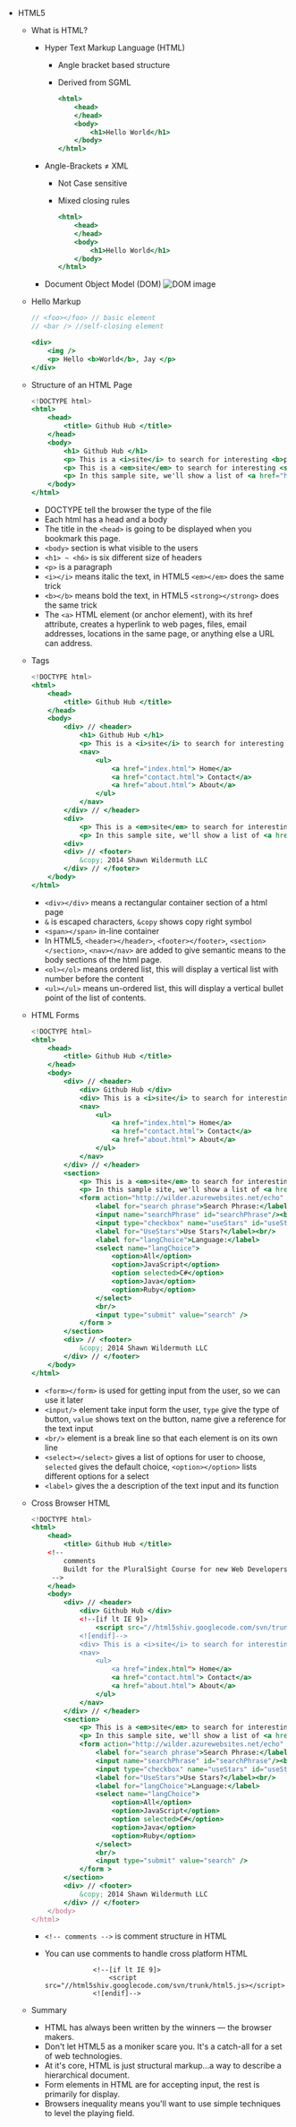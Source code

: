 - HTML5
    - What is HTML?
        - Hyper Text Markup Language (HTML)
            - Angle bracket based structure
            - Derived from SGML

                ```jsx
                <html>
                	<head>
                	</head>
                	<body>
                		<h1>Hello World</h1>
                	</body>
                </html>
                ```

        - Angle-Brackets ≠ XML
            - Not Case sensitive
            - Mixed closing rules

                ```jsx
                <html>
                	<head>
                	</head>
                	<body>
                		<h1>Hello World</h1>
                	</body>
                </html>
                ```

        - Document Object Model (DOM)
            ![DOM image](/screenshots/DOM.png)

    - Hello Markup

        ```jsx
        // <foo></foo> // basic element
        // <bar /> //self-closing element

        <div>
        	<img />
        	<p> Hello <b>World</b>, Jay </p>
        </div> 
        ```

    - Structure of an HTML Page

        ```jsx
        <!DOCTYPE html>
        <html>
        	<head>
        		<title> Github Hub </title>
        	</head>
        	<body>
        		<h1> Github Hub </h1>
        		<p> This is a <i>site</i> to search for interesting <b>projects</b>.</p>
        		<p> This is a <em>site</em> to search for interesting <strong>projects</strong>.</p> 
        		<p> In this sample site, we'll show a list of <a href="http://github.com/">Github</a> projects and data about those projects.</p>
        	</body>
        </html>
        ```

        - DOCTYPE tell the browser the type of the file
        - Each html has a head and a body
        - The title in the `<head>` is going to be displayed when you bookmark this page.
        - `<body>` section is what visible to the users
        - `<h1> ~ <h6>` is six different size of headers
        - `<p>` is a paragraph
        - `<i></i>` means italic the text, in HTML5 `<em></em>` does the same trick
        - `<b></b>` means bold the text, in HTML5 `<strong></strong>` does the same trick
        - The `<a>` HTML element (or anchor element), with its href attribute, creates a hyperlink to web pages, files, email addresses, locations in the same page, or anything else a URL can address.
    - Tags

        ```jsx
        <!DOCTYPE html>
        <html>
        	<head>
        		<title> Github Hub </title>
        	</head>
        	<body>
        		<div> // <header>
        			<h1> Github Hub </h1>
        			<p> This is a <i>site</i> to search for interesting <b>projects</b>.</p>
        			<nav>
        				<ul>
        					<a href="index.html"> Home</a>
        					<a href="contact.html"> Contact</a>
        					<a href="about.html"> About</a>
        				</ul>
        			</nav>
        		</div> // </header>
        		<div>
        			<p> This is a <em>site</em> to search for interesting <strong>projects</strong>.</p> 
        			<p> In this sample site, we'll show a list of <a href="http://github.com/">Github</a> projects and data about those projects.</p>
        		<div>	
        		<div> // <footer>
        			&copy; 2014 Shawn Wildermuth LLC
        		</div> // </footer>
        	</body>
        </html>
        ```

        - `<div></div>` means a rectangular container section of a html page
        - `&` is escaped characters, `&copy` shows copy right symbol
        - `<span></span>` in-line container
        - In HTML5, `<header></header>`, `<footer></footer>`, `<section></section>`, `<nav></nav>` are added to give semantic means to the body sections of the html page.
        - `<ol></ol>` means ordered list, this will display a vertical list with number before the content
        - `<ul></ul>` means un-ordered list, this will display a vertical bullet point of the list of contents.
    - HTML Forms

        ```jsx
        <!DOCTYPE html>
        <html>
        	<head>
        		<title> Github Hub </title>
        	</head>
        	<body>
        		<div> // <header>
        			<div> Github Hub </div>
        			<div> This is a <i>site</i> to search for interesting <b>projects</b>.</div>
        			<nav>
        				<ul>
        					<a href="index.html"> Home</a>
        					<a href="contact.html"> Contact</a>
        					<a href="about.html"> About</a>
        				</ul>
        			</nav>
        		</div> // </header>
        		<section>
        			<p> This is a <em>site</em> to search for interesting <strong>projects</strong>.</p> 
        			<p> In this sample site, we'll show a list of <a href="http://github.com/">Github</a> projects and data about those projects.</p>
        			<form action="http://wilder.azurewebsites.net/echo" method="POST">
        				<label for="search phrase">Search Phrase:</label>
        				<input name="searchPhrase" id="searchPhrase"/><br/>
        				<input type="checkbox" name="useStars" id="useStars" checked="true" /> 
        				<label for="UseStars">Use Stars?</label><br/>
        				<label for="langChoice">Language:</label>
        				<select name="langChoice">
        					<option>All</option>
        					<option>JavaScript</option>
        					<option selected>C#</option>
        					<option>Java</option>
        					<option>Ruby</option>
        				</select>
        				<br/>
        				<input type="submit" value="search" />
        			</form >
        		</section>	
        		<div> // <footer>
        			&copy; 2014 Shawn Wildermuth LLC
        		</div> // </footer>
        	</body>
        </html>
        ```

        - `<form></form>` is used for getting input from the user, so we can use it later
        - `<input/>` element take input form the user, `type` give the type of button, `value` shows text on the button, name give a reference for the text input
        - `<br/>` element is a break line so that each element is on its own line
        - `<select></select>` gives a list of options for user to choose, `selected` gives the default choice, `<option></option>` lists different options for a select
        - `<label>` gives the a description of the text input and its function
    - Cross Browser HTML

        ```jsx
        <!DOCTYPE html>
        <html>
        	<head>
        		<title> Github Hub </title>
        	<!--
        		comments
        		Buildt for the PluralSight Course for new Web Developers
        	 -->
        	</head>
        	<body>
        		<div> // <header>
        			<div> Github Hub </div>
        			<!--[if lt IE 9]>
        				<script src="//html5shiv.googlecode.com/svn/trunk/html5.js></script>
        			<![endif]-->
        			<div> This is a <i>site</i> to search for interesting <b>projects</b>.</div>
        			<nav>
        				<ul>
        					<a href="index.html"> Home</a>
        					<a href="contact.html"> Contact</a>
        					<a href="about.html"> About</a>
        				</ul>
        			</nav>
        		</div> // </header>
        		<section>
        			<p> This is a <em>site</em> to search for interesting <strong>projects</strong>.</p> 
        			<p> In this sample site, we'll show a list of <a href="http://github.com/">Github</a> projects and data about those projects.</p>
        			<form action="http://wilder.azurewebsites.net/echo" method="POST">
        				<label for="search phrase">Search Phrase:</label>
        				<input name="searchPhrase" id="searchPhrase"/><br/>
        				<input type="checkbox" name="useStars" id="useStars" checked="true" /> 
        				<label for="UseStars">Use Stars?</label><br/>
        				<label for="langChoice">Language:</label>
        				<select name="langChoice">
        					<option>All</option>
        					<option>JavaScript</option>
        					<option selected>C#</option>
        					<option>Java</option>
        					<option>Ruby</option>
        				</select>
        				<br/>
        				<input type="submit" value="search" />
        			</form >
        		</section>	
        		<div> // <footer>
        			&copy; 2014 Shawn Wildermuth LLC
        		</div> // </footer>
        	</body>
        </html>
        ```

        - `<!-- comments -->` is comment structure in HTML
        - You can use comments to handle cross platform HTML

            ```
            			<!--[if lt IE 9]>
            				<script src="//html5shiv.googlecode.com/svn/trunk/html5.js></script>
            			<![endif]-->
            ```

	- Summary
		- HTML has always been written by the winners — the browser makers.
		- Don't let HTML5 as a moniker scare you. It's a catch-all for a set of web technologies.
		- At it's core, HTML is just structural markup...a way to describe a hierarchical document.
		- Form elements in HTML are for accepting input, the rest is primarily for display.
		- Browsers inequality means you'll want to use simple techniques to level the playing field.